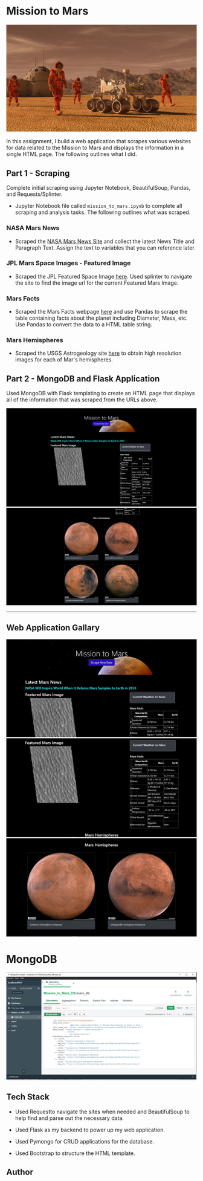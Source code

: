 # Mission to Mars

![mission_to_mars](Images/mission_to_mars.png)

In this assignment, I build a web application that scrapes various websites for data related to the Mission to Mars and displays the information in a single HTML page. The following outlines what I did.

## Part 1 - Scraping

Complete initial scraping using Jupyter Notebook, BeautifulSoup, Pandas, and Requests/Splinter.

* Jupyter Notebook file called `mission_to_mars.ipynb` to complete all scraping and analysis tasks. The following outlines what was scraped.

### NASA Mars News

* Scraped the [NASA Mars News Site](https://mars.nasa.gov/news/) and collect the latest News Title and Paragraph Text. Assign the text to variables that you can reference later.

### JPL Mars Space Images - Featured Image

* Scraped the JPL Featured Space Image [here](https://www.jpl.nasa.gov/spaceimages/?search=&category=Mars). Used splinter to navigate the site to find the image url for the current Featured Mars Image.



### Mars Facts

* Scraped the Mars Facts webpage [here](http://space-facts.com/mars/) and use Pandas to scrape the table containing facts about the planet including Diameter, Mass, etc. Use Pandas to convert the data to a HTML table string.

### Mars Hemispheres

* Scraped the USGS Astrogeology site [here](https://astrogeology.usgs.gov/search/results?q=hemisphere+enhanced&k1=target&v1=Mars) to obtain high resolution images for each of Mar's hemispheres.


## Part 2 - MongoDB and Flask Application

Used MongoDB with Flask templating to create an HTML page that displays all of the information that was scraped from the URLs above.

![firstpage.jpg](Images/firstpage.jpg)
![Lastpage.jpg](Images/lastpage.jpg)

- - -
## Web Application Gallary
![mars1.jpg](Images/mars1.jpg)
![mars2.jpg](Images/mars2.jpg)
![mars3.jpg](Images/mars3.jpg)

# MongoDB
![mongodb.jpg](Images/mongodb.jpg)
## Tech Stack

* Used Requestto navigate the sites when needed and BeautifulSoup to help find and parse out the necessary data.
* Used Flask as my backend to power up my web application.

* Used Pymongo for CRUD applications for the database. 

* Used Bootstrap to structure the HTML template.

## Author

